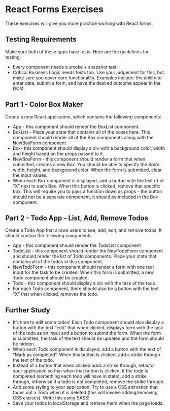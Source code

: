 # React Forms Exercises

These exercises will give you more practice working with React forms.

## Testing Requirements

Make sure both of these apps have tests. Here are the guidelines for testing:

- Every component needs a smoke + snapshot test.
- Critical Business Logic needs tests too. Use your judgement for this, but make sure you cover core functionality. Examples include: the ability to enter data, submit a form, and have the desired outcome appear in the DOM.

## Part 1 - Color Box Maker

Create a new React application, which contains the following components:

- App - this component should render the BoxList component.
- BoxList - Place your state that contains all of the boxes here. This component should render all of the Box components along with the NewBoxForm component
- Box- this component should display a div with a background color, width and height based on the props passed to it.
- NewBoxForm - this component should render a form that when submitted, creates a new Box. You should be able to specify the Box’s width, height, and background color. When the form is submitted, clear the input values.
- When each Box component is displayed, add a button with the text of of “X” next to each Box. When this button is clicked, remove that specific box. This will require you to pass a function down as props - the button should not be a separate component, it should be included in the Box component.

## Part 2 - Todo App - List, Add, Remove Todos

Create a Todo App that allows users to see, add, edit, and remove todos. It should contain the following components.

- App - this component should render the TodoList component
- TodoList - this component should render the NewTodoForm component and should render the list of Todo components. Place your state that contains all of the todos in this component.
- NewTodoForm - this component should render a form with one text input for the task to be created. When this form is submitted, a new Todo component should be created. 
- Todo - this component should display a div with the task of the todo.
- For each Todo component, there should also be a button with the text “X” that when clicked, removes the todo.

## Further Study

- It’s time to edit some todos! Each Todo component should also display a button with the text “edit” that when clicked, displays form with the task of the todo as an input and a button to submit the form. When the form is submitted, the task of the text should be updated and the form should be hidden.
- When each Todo component is displayed, add a button with the text of “Mark as completed”. When this button is clicked, add a strike through the text of the todo.
- Instead of a button that when clicked adds a strike through, refactor your application so that when that button is clicked, if the todo is completed (something each todo will have in state), add a strike through, otherwise if a todo is not completed, remove the strike through.
- Add some styling to your application! Try to use a CSS animation that fades out a Todo when it is deleted (this will involve adding/removing CSS classes). Write this using SASS!
- Save your todos in localStorage and retrieve them when the page loads.
